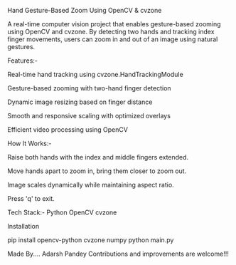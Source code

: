 Hand Gesture-Based Zoom Using OpenCV & cvzone

A real-time computer vision project that enables gesture-based zooming using OpenCV and cvzone. By detecting two hands and tracking index finger movements, users can zoom in and out of an image using natural gestures.

Features:-

Real-time hand tracking using cvzone.HandTrackingModule

Gesture-based zooming with two-hand finger detection

Dynamic image resizing based on finger distance

Smooth and responsive scaling with optimized overlays

Efficient video processing using OpenCV

How It Works:-

Raise both hands with the index and middle fingers extended.

Move hands apart to zoom in, bring them closer to zoom out.

Image scales dynamically while maintaining aspect ratio.

Press 'q' to exit.

Tech Stack:-
Python
OpenCV
cvzone

Installation

pip install opencv-python cvzone numpy
python main.py


Made By....
Adarsh Pandey
Contributions and improvements are welcome!!!







